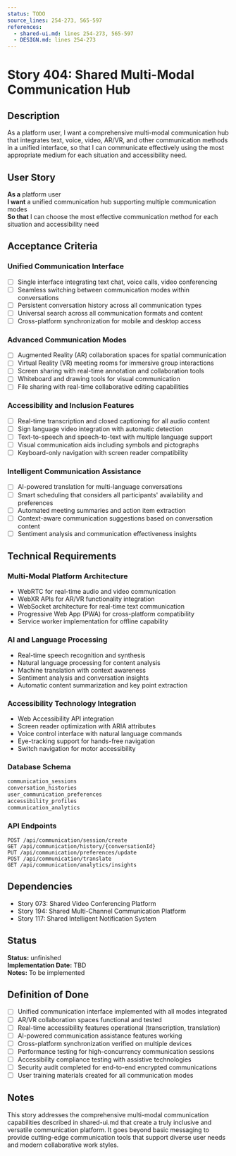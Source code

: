 ```yaml
---
status: TODO
source_lines: 254-273, 565-597
references:
  - shared-ui.md: lines 254-273, 565-597
  - DESIGN.md: lines 254-273
---
```


# Story 404: Shared Multi-Modal Communication Hub

## Description

As a platform user, I want a comprehensive multi-modal communication hub that integrates text, voice, video, AR/VR, and other communication methods in a unified interface, so that I can communicate effectively using the most appropriate medium for each situation and accessibility need.

## User Story

**As a** platform user  
**I want** a unified communication hub supporting multiple communication modes  
**So that** I can choose the most effective communication method for each situation and accessibility need

## Acceptance Criteria

### Unified Communication Interface
- [ ] Single interface integrating text chat, voice calls, video conferencing
- [ ] Seamless switching between communication modes within conversations
- [ ] Persistent conversation history across all communication types
- [ ] Universal search across all communication formats and content
- [ ] Cross-platform synchronization for mobile and desktop access

### Advanced Communication Modes
- [ ] Augmented Reality (AR) collaboration spaces for spatial communication
- [ ] Virtual Reality (VR) meeting rooms for immersive group interactions
- [ ] Screen sharing with real-time annotation and collaboration tools
- [ ] Whiteboard and drawing tools for visual communication
- [ ] File sharing with real-time collaborative editing capabilities

### Accessibility and Inclusion Features
- [ ] Real-time transcription and closed captioning for all audio content
- [ ] Sign language video integration with automatic detection
- [ ] Text-to-speech and speech-to-text with multiple language support
- [ ] Visual communication aids including symbols and pictographs
- [ ] Keyboard-only navigation with screen reader compatibility

### Intelligent Communication Assistance
- [ ] AI-powered translation for multi-language conversations
- [ ] Smart scheduling that considers all participants' availability and preferences
- [ ] Automated meeting summaries and action item extraction
- [ ] Context-aware communication suggestions based on conversation content
- [ ] Sentiment analysis and communication effectiveness insights

## Technical Requirements

### Multi-Modal Platform Architecture
- WebRTC for real-time audio and video communication
- WebXR APIs for AR/VR functionality integration
- WebSocket architecture for real-time text communication
- Progressive Web App (PWA) for cross-platform compatibility
- Service worker implementation for offline capability

### AI and Language Processing
- Real-time speech recognition and synthesis
- Natural language processing for content analysis
- Machine translation with context awareness
- Sentiment analysis and conversation insights
- Automatic content summarization and key point extraction

### Accessibility Technology Integration
- Web Accessibility API integration
- Screen reader optimization with ARIA attributes
- Voice control interface with natural language commands
- Eye-tracking support for hands-free navigation
- Switch navigation for motor accessibility

### Database Schema
```sql
communication_sessions
conversation_histories
user_communication_preferences
accessibility_profiles
communication_analytics
```

### API Endpoints
```
POST /api/communication/session/create
GET /api/communication/history/{conversationId}
PUT /api/communication/preferences/update
POST /api/communication/translate
GET /api/communication/analytics/insights
```

## Dependencies
- Story 073: Shared Video Conferencing Platform
- Story 194: Shared Multi-Channel Communication Platform
- Story 117: Shared Intelligent Notification System


## Status
**Status:** unfinished  
**Implementation Date:** TBD  
**Notes:** To be implemented
## Definition of Done
- [ ] Unified communication interface implemented with all modes integrated
- [ ] AR/VR collaboration spaces functional and tested
- [ ] Real-time accessibility features operational (transcription, translation)
- [ ] AI-powered communication assistance features working
- [ ] Cross-platform synchronization verified on multiple devices
- [ ] Performance testing for high-concurrency communication sessions
- [ ] Accessibility compliance testing with assistive technologies
- [ ] Security audit completed for end-to-end encrypted communications
- [ ] User training materials created for all communication modes

## Notes
This story addresses the comprehensive multi-modal communication capabilities described in shared-ui.md that create a truly inclusive and versatile communication platform. It goes beyond basic messaging to provide cutting-edge communication tools that support diverse user needs and modern collaborative work styles.